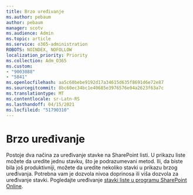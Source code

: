 ```yaml
---
title: Brzo uređivanje
ms.author: pebaum
author: pebaum
manager: scotv
ms.audience: Admin
ms.topic: article
ms.service: o365-administration
ROBOTS: NOINDEX, NOFOLLOW
localization_priority: Priority
ms.collection: Adm_O365
ms.custom:
- "9003088"
- "5841"
ms.openlocfilehash: aa5c60bebe9192d17a34615d635f8691d6e72e87
ms.sourcegitcommit: 8bc60ec34bc1e40685e3976576e04a2623f63a7c
ms.translationtype: MT
ms.contentlocale: sr-Latn-RS
ms.lasthandoff: 04/15/2021
ms.locfileid: "51790310"
---
```

# <a name="quick-edit"></a>Brzo uređivanje

Postoje dva načina za uređivanje stavke na SharePoint listi. U prikazu liste možete da uredite jednu stavku, što je podrazumevani metod. Ili, da biste bila još produktivniji, možete da uredite nekoliko stavki u prikazu brzog uređivanja. Potrebna vam je dozvola nivoa doprinosa ili viša dozvola za uređivanje stavki. Pogledajte uređivanje [stavki liste u programu SharePoint Online](https://support.microsoft.com/office/dac1a1c3-a80b-4082-ba57-715cf613d0f7).
